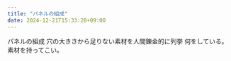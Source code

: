 ```yaml
---
title: "パネルの組成"
date: 2024-12-21T15:33:28+09:00
---
```

パネルの組成
穴の大きさから足りない素材を人間錬金的に列挙
何をしている。素材を持ってこい。
